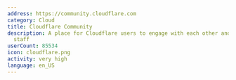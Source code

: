 ```yaml
---
address: https://community.cloudflare.com
category: Cloud
title: Cloudflare Community
description: A place for Cloudflare users to engage with each other and with Cloudflare
  staff
userCount: 85534
icon: cloudflare.png
activity: very high
language: en_US
---
```

